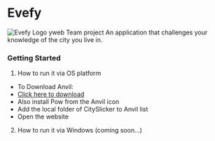 
# Evefy
![Evefy Logo](https://fd-files-production.s3.amazonaws.com/110804/mdNie28ZMFo1sHII_EJCOQ?X-Amz-Expires=300&X-Amz-Date=20150526T200448Z&X-Amz-Algorithm=AWS4-HMAC-SHA256&X-Amz-Credential=AKIAIA2QBI5WP5HA3ZEA/20150526/us-east-1/s3/aws4_request&X-Amz-SignedHeaders=host&X-Amz-Signature=0dad1f424d7c3d6e3b61922fac36f6a2f5ed6a2e773e47172a4867a6db8226cf "Evefy Logo")
yweb Team project
An application that challenges your knowledge of the city you live in.

### Getting Started

1. How to run it via OS platform
  * To Download Anvil:
  * [Click here to download](http://anvilformac.com/)
  * Also install Pow from the Anvil icon
  * Add the local folder of CitySlicker to Anvil list
  * Open the website
2. How to run it via Windows (coming soon...)
  